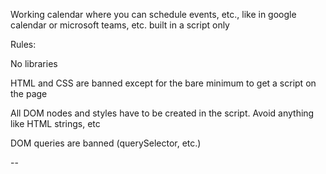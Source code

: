 Working calendar where you can schedule events, etc., like in google calendar or microsoft teams, etc. built in a script only

Rules:

No libraries

HTML and CSS are banned except for the bare minimum to get a script on the page

All DOM nodes and styles have to be created in the script. Avoid anything like HTML strings, etc

DOM queries are banned (querySelector, etc.)

--



